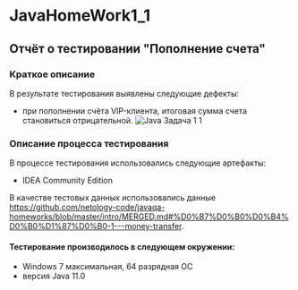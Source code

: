 # JavaHomeWork1_1
## Отчёт о тестировании "Пополнение счета"
### Краткое описание
В результате тестирования выявлены следующие дефекты:

* при пополнении счёта VIP-клиента, итоговая сумма счета становиться отрицательной.
![Java Задача 1 1](https://user-images.githubusercontent.com/91024430/140959156-3ab3feac-77e7-4ad8-8eb1-55916eba305d.jpg)


### Описание процесса тестирования
В процессе тестирования использовались следующие артефакты:

* IDEA Community Edition

В качестве тестовых данных использовались данные https://github.com/netology-code/javaqa-homeworks/blob/master/intro/MERGED.md#%D0%B7%D0%B0%D0%B4%D0%B0%D1%87%D0%B0-1---money-transfer.

#### Тестирование производилось в следующем окружении:

* Windows 7 максимальная, 64 разрядная ОС
* версия Java 11.0
